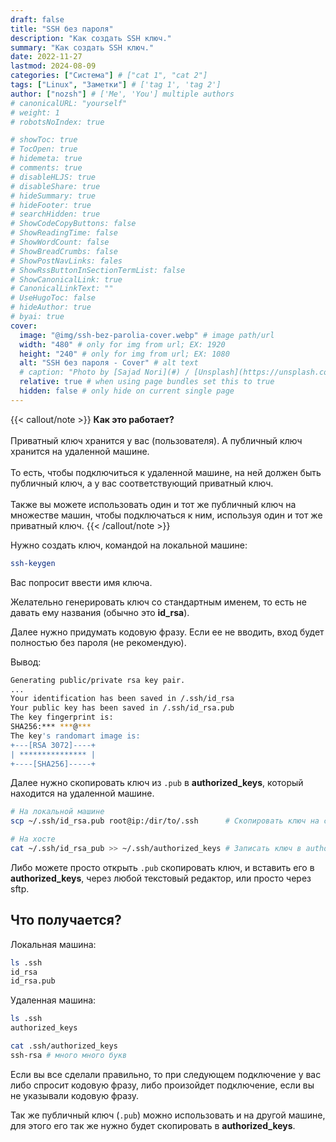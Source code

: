 ```yaml
---
draft: false
title: "SSH без пароля"
description: "Как создать SSH ключ."
summary: "Как создать SSH ключ."
date: 2022-11-27
lastmod: 2024-08-09
categories: ["Система"] # ["cat 1", "cat 2"]
tags: ["Linux", "Заметки"] # ['tag 1', 'tag 2']
author: ["nozsh"] # ['Me', 'You'] multiple authors
# canonicalURL: "yourself"
# weight: 1
# robotsNoIndex: true

# showToc: true
# TocOpen: true
# hidemeta: true
# comments: true
# disableHLJS: true
# disableShare: true
# hideSummary: true
# hideFooter: true
# searchHidden: true
# ShowCodeCopyButtons: false
# ShowReadingTime: false
# ShowWordCount: false
# ShowBreadCrumbs: false
# ShowPostNavLinks: fales
# ShowRssButtonInSectionTermList: false
# ShowCanonicalLink: true
# CanonicalLinkText: ""
# UseHugoToc: false
# hideAuthor: true
# byai: true
cover:
  image: "@img/ssh-bez-parolia-cover.webp" # image path/url
  width: "480" # only for img from url; EX: 1920
  height: "240" # only for img from url; EX: 1080
  alt: "SSH без пароля - Cover" # alt text
  # caption: "Photo by [Sajad Nori](#) / [Unsplash](https://unsplash.com/?sl)" # display caption under cover
  relative: true # when using page bundles set this to true
  hidden: false # only hide on current single page
---
```


{{< callout/note >}}
**Как это работает?**<br><br>
Приватный ключ хранится у вас (пользователя). А публичный ключ хранится на удаленной машине.<br><br>
То есть, чтобы подключиться к удаленной машине, на ней должен быть публичный ключ, а у вас соответствующий приватный ключ.<br><br>
Также вы можете использовать один и тот же публичный ключ на множестве машин, чтобы подключаться к ним, используя один и тот же приватный ключ.
{{< /callout/note >}}

Нужно создать ключ, командой на локальной машине:

```bash
ssh-keygen
```

Вас попросит ввести имя ключа.

Желательно генерировать ключ со стандартным именем, то есть не давать ему названия (обычно это **id_rsa**).

Далее нужно придумать кодовую фразу. Если ее не вводить, вход будет полностью без пароля (не рекомендую).

Вывод:

```bash {linenos=false}
Generating public/private rsa key pair.
...
Your identification has been saved in /.ssh/id_rsa
Your public key has been saved in /.ssh/id_rsa.pub
The key fingerprint is:
SHA256:*** ***@***
The key's randomart image is:
+---[RSA 3072]----+
| *************** |
+----[SHA256]-----+
```

Далее нужно скопировать ключ из `.pub` в **authorized_keys**, который находится на удаленной машине.

```bash
# На локальной машине
scp ~/.ssh/id_rsa.pub root@ip:/dir/to/.ssh      # Скопировать ключ на сервер через SCP

# На хосте
cat ~/.ssh/id_rsa_pub >> ~/.ssh/authorized_keys # Записать ключ в authorized_keys
```

Либо можете просто открыть `.pub` скопировать ключ, и вставить его в **authorized_keys**, через любой текстовый редактор, или просто через sftp.

## Что получается?

Локальная машина:

```bash
ls .ssh
id_rsa
id_rsa.pub
```

Удаленная машина:

```bash
ls .ssh
authorized_keys

cat .ssh/authorized_keys
ssh-rsa # много много букв
```

Если вы все сделали правильно, то при следующем подключение у вас либо спросит кодовую фразу, либо произойдет подключение, если вы не указывали кодовую фразу.

Так же публичный ключ (`.pub`) можно использовать и на другой машине, для этого его так же нужно будет скопировать в **authorized_keys**.